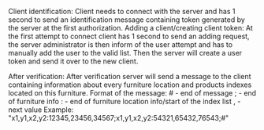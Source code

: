 Client identification:
	Client needs to connect with the server and has 1 second to send an identification message containing token generated by the server at the first authorization.
Adding a client/creating client token:
	At the first attempt to connect client has 1 second to send an adding request, the server administrator is then inform of the user attempt and has to manually add the user to the valid list. Then the server will create a user token and send it over to the new client.

After verification:
	After verification server will send a message to the client containing information about every furniture location and products indexes located on this furniture.
	Format of the message:
	# - end of message
	; - end of furniture info
	: - end of furniture location info/start of the index list
	, - next value
	Example:
	"x1,y1,x2,y2:12345,23456,34567;x1,y1,x2,y2:54321,65432,76543;#"

